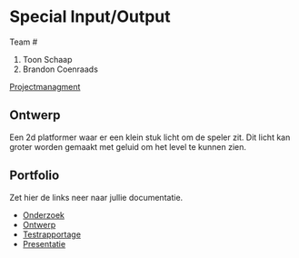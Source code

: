 # Special Input/Output
Team #
1. Toon Schaap 
2. Brandon Coenraads

[Projectmanagment](https://trello.com/b/Ko0sasJI/input-output) 

## Ontwerp
Een 2d platformer waar er een klein stuk licht om de speler zit. Dit licht kan groter worden gemaakt met geluid om het level te kunnen zien.

## Portfolio
Zet hier de links neer naar jullie documentatie.

* [Onderzoek]()
* [Ontwerp](https://docs.google.com/document/d/1KYN4G6NdQtJM084GD1lc4dGEVYNwAv0MzkcTtisY6-c/edit?usp=sharing)
* [Testrapportage]()
* [Presentatie]()
